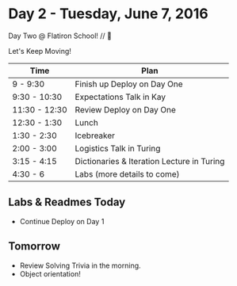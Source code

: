 # Day 2 - Tuesday, June 7, 2016

Day Two @ Flatiron School! // :blue_heart:

Let's Keep Moving!

Time        |   Plan   |
----------------|-------
9 - 9:30          | Finish up Deploy on Day One
9:30 - 10:30    | Expectations Talk in Kay
11:30 - 12:30     | Review Deploy on Day One
12:30 - 1:30     | Lunch
1:30 - 2:30     | Icebreaker
2:00 - 3:00     | Logistics Talk in Turing
3:15 - 4:15     | Dictionaries & Iteration Lecture in Turing
4:30 - 6        | Labs (more details to come)

## Labs & Readmes Today

  * Continue Deploy on Day 1

## Tomorrow

- Review Solving Trivia in the morning.
- Object orientation!

